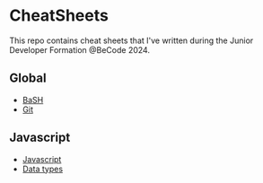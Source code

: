# CheatSheets

This repo contains cheat sheets that I've written during the Junior Developer Formation @BeCode 2024.

## Global

- [BaSH](global/bash.md)
- [Git](global/git.md)

## Javascript

- [Javascript](js/js.md)
- [Data types](js/data-type.md)
